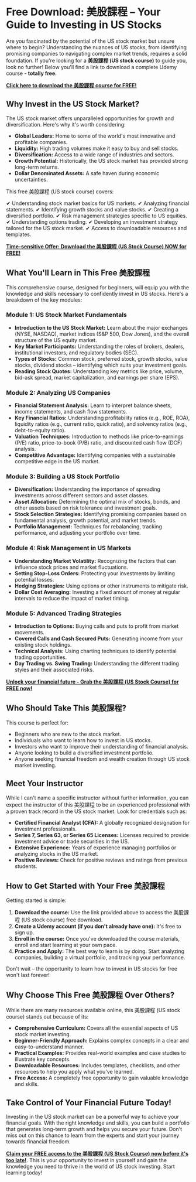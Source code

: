 # Free Download: 美股課程 – Your Guide to Investing in US Stocks

Are you fascinated by the potential of the US stock market but unsure where to begin? Understanding the nuances of US stocks, from identifying promising companies to navigating complex market trends, requires a solid foundation. If you're looking for a **美股課程 (US stock course)** to guide you, look no further! Below you'll find a link to download a complete Udemy course - **totally free.**

[**Click here to download the 美股課程 course for FREE!**](https://udemywork.com/mei-gu-ke-cheng)

## Why Invest in the US Stock Market?

The US stock market offers unparalleled opportunities for growth and diversification. Here's why it's worth considering:

*   **Global Leaders:** Home to some of the world's most innovative and profitable companies.
*   **Liquidity:** High trading volumes make it easy to buy and sell stocks.
*   **Diversification:** Access to a wide range of industries and sectors.
*   **Growth Potential:** Historically, the US stock market has provided strong long-term returns.
*   **Dollar Denominated Assets:** A safe haven during economic uncertainties.

This free 美股課程 (US stock course) covers:

✔ Understanding stock market basics for US markets.
✔ Analyzing financial statements.
✔ Identifying growth stocks and value stocks.
✔ Creating a diversified portfolio.
✔ Risk management strategies specific to US equities.
✔ Understanding options trading.
✔ Developing an investment strategy tailored for the US stock market.
✔ Access to downloadable resources and templates.

[**Time-sensitive Offer: Download the 美股課程 (US Stock Course) NOW for FREE!**](https://udemywork.com/mei-gu-ke-cheng)

## What You'll Learn in This Free 美股課程

This comprehensive course, designed for beginners, will equip you with the knowledge and skills necessary to confidently invest in US stocks. Here's a breakdown of the key modules:

### Module 1: US Stock Market Fundamentals

*   **Introduction to the US Stock Market:** Learn about the major exchanges (NYSE, NASDAQ), market indices (S&P 500, Dow Jones), and the overall structure of the US equity market.
*   **Key Market Participants:** Understanding the roles of brokers, dealers, institutional investors, and regulatory bodies (SEC).
*   **Types of Stocks:** Common stock, preferred stock, growth stocks, value stocks, dividend stocks – identifying which suits your investment goals.
*   **Reading Stock Quotes:** Understanding key metrics like price, volume, bid-ask spread, market capitalization, and earnings per share (EPS).

### Module 2: Analyzing US Companies

*   **Financial Statement Analysis:** Learn to interpret balance sheets, income statements, and cash flow statements.
*   **Key Financial Ratios:** Understanding profitability ratios (e.g., ROE, ROA), liquidity ratios (e.g., current ratio, quick ratio), and solvency ratios (e.g., debt-to-equity ratio).
*   **Valuation Techniques:** Introduction to methods like price-to-earnings (P/E) ratio, price-to-book (P/B) ratio, and discounted cash flow (DCF) analysis.
*   **Competitive Advantage:** Identifying companies with a sustainable competitive edge in the US market.

### Module 3: Building a US Stock Portfolio

*   **Diversification:** Understanding the importance of spreading investments across different sectors and asset classes.
*   **Asset Allocation:** Determining the optimal mix of stocks, bonds, and other assets based on risk tolerance and investment goals.
*   **Stock Selection Strategies:** Identifying promising companies based on fundamental analysis, growth potential, and market trends.
*   **Portfolio Management:** Techniques for rebalancing, tracking performance, and adjusting your portfolio over time.

### Module 4: Risk Management in US Markets

*   **Understanding Market Volatility:** Recognizing the factors that can influence stock prices and market fluctuations.
*   **Setting Stop-Loss Orders:** Protecting your investments by limiting potential losses.
*   **Hedging Strategies:** Using options or other instruments to mitigate risk.
*   **Dollar Cost Averaging:** Investing a fixed amount of money at regular intervals to reduce the impact of market timing.

### Module 5: Advanced Trading Strategies

* **Introduction to Options:** Buying calls and puts to profit from market movements.
* **Covered Calls and Cash Secured Puts:** Generating income from your existing stock holdings.
* **Technical Analysis:** Using charting techniques to identify potential trading opportunities.
* **Day Trading vs. Swing Trading:** Understanding the different trading styles and their associated risks.

[**Unlock your financial future - Grab the 美股課程 (US Stock Course) for FREE now!**](https://udemywork.com/mei-gu-ke-cheng)

## Who Should Take This 美股課程?

This course is perfect for:

*   Beginners who are new to the stock market.
*   Individuals who want to learn how to invest in US stocks.
*   Investors who want to improve their understanding of financial analysis.
*   Anyone looking to build a diversified investment portfolio.
*   Anyone seeking financial freedom and wealth creation through US stock market investing.

## Meet Your Instructor

While I can't name a specific instructor without further information, you can expect the instructor of this 美股課程 to be an experienced professional with a proven track record in the US stock market. Look for credentials such as:

*   **Certified Financial Analyst (CFA):** A globally recognized designation for investment professionals.
*   **Series 7, Series 63, or Series 65 Licenses:** Licenses required to provide investment advice or trade securities in the US.
*   **Extensive Experience:** Years of experience managing portfolios or analyzing stocks in the US market.
*   **Positive Reviews:** Check for positive reviews and ratings from previous students.

## How to Get Started with Your Free 美股課程

Getting started is simple:

1.  **Download the course:** Use the link provided above to access the 美股課程 (US stock course) free download.
2.  **Create a Udemy account (if you don't already have one):** It's free to sign up.
3.  **Enroll in the course:** Once you've downloaded the course materials, enroll and start learning at your own pace.
4.  **Practice and Apply:** The best way to learn is by doing. Start analyzing companies, building a virtual portfolio, and tracking your performance.

Don't wait – the opportunity to learn how to invest in US stocks for free won't last forever!

## Why Choose This Free 美股課程 Over Others?

While there are many resources available online, this 美股課程 (US stock course) stands out because of its:

*   **Comprehensive Curriculum:** Covers all the essential aspects of US stock market investing.
*   **Beginner-Friendly Approach:** Explains complex concepts in a clear and easy-to-understand manner.
*   **Practical Examples:** Provides real-world examples and case studies to illustrate key concepts.
*   **Downloadable Resources:** Includes templates, checklists, and other resources to help you apply what you've learned.
*   **Free Access:** A completely free opportunity to gain valuable knowledge and skills.

## Take Control of Your Financial Future Today!

Investing in the US stock market can be a powerful way to achieve your financial goals. With the right knowledge and skills, you can build a portfolio that generates long-term growth and helps you secure your future. Don't miss out on this chance to learn from the experts and start your journey towards financial freedom.

**[Claim your FREE access to the 美股課程 (US Stock Course) now before it's too late!](https://udemywork.com/mei-gu-ke-cheng)**. This is your opportunity to invest in yourself and gain the knowledge you need to thrive in the world of US stock investing. Start learning today!
